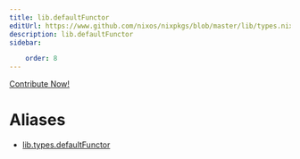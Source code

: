 ```yaml
---
title: lib.defaultFunctor
editUrl: https://www.github.com/nixos/nixpkgs/blob/master/lib/types.nix#L99C20
description: lib.defaultFunctor
sidebar:

    order: 8
---
```


<a href="https://www.github.com/nixos/nixpkgs/blob/master/lib/types.nix#L99C20">Contribute Now!</a>


# Aliases

- [lib.types.defaultFunctor](reference/lib/types/lib-types-defaultFunctor)


